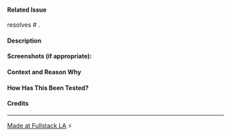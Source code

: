 <!--- Write a few-word summary of your changes in the Title above -->
#### Related Issue
<!--- Please link to the issue this change resolves here: -->
<!--- For example: resolves #42. 
      (This will auto-close the issue when the pull request is accepted)-->
resolves # .

#### Description
<!--- Describe your changes in detail -->

#### Screenshots (if appropriate):

#### Context and Reason Why
<!--- What value does this change add? For whom? And in what situation? -->

#### How Has This Been Tested?
<!--- Please describe in detail how you tested your changes. -->
<!--- Include details of your testing environment, and the tests you ran to
      see how your change affects other areas of the code, etc. -->

#### Credits
<!--- @mention yourself and any pairing partners or helpful passers-by. -->

---

[Made at Fullstack LA](https://meetup.com/la-fullstack/events/234620974) :zap:
